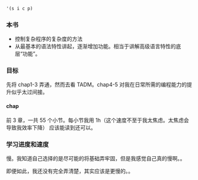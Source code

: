 ```scheme
'(s i c p)
```

### 本书

- 控制复杂程序的复杂度的方法
- 从最基本的语法特性讲起，逐渐增加功能。相当于讲解高级语言特性的底层“功能”。

### 目标

先将 chap1-3 弄通，然而去看 TADM。chap4-5 对我在日常所需的编程能力的提升似乎太过间接。

#### chap

前 3 章，一共 55 个小节。每小节我用 1h（这个速度不至于我太焦虑。太焦虑会导致我效率下降） 应该能读到还可以。

### 学习进度和速度

慢。我知道自己选择的是尽可能的将基础弄牢固，但是我感觉自己真的慢啊。。

即便如此，我还没有完全弄清楚，其实应该是更慢的。。
